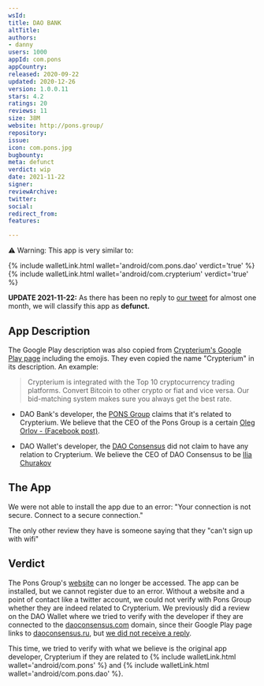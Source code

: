 ```yaml
---
wsId: 
title: DAO BANK
altTitle: 
authors:
- danny
users: 1000
appId: com.pons
appCountry: 
released: 2020-09-22
updated: 2020-12-26
version: 1.0.0.11
stars: 4.2
ratings: 20
reviews: 11
size: 38M
website: http://pons.group/
repository: 
issue: 
icon: com.pons.jpg
bugbounty: 
meta: defunct
verdict: wip
date: 2021-11-22
signer: 
reviewArchive: 
twitter: 
social: 
redirect_from: 
features: 

---
```


<div class="alertBox"><div>
<p>⚠️ Warning: This app is very similar to:</p>

<p>{% include walletLink.html wallet='android/com.pons.dao' verdict='true' %}<br>
{% include walletLink.html wallet='android/com.crypterium' verdict='true' %}</p>
</div></div>


**UPDATE 2021-11-22:** As there has been no reply to [our tweet](https://twitter.com/BitcoinWalletz/status/1453291043055710208) for almost one month, we will classify this app as **defunct.**


## App Description

The Google Play description was also copied from [Crypterium's Google Play page](https://play.google.com/store/apps/details?id=com.crypterium) including the emojis. They even copied the name "Crypterium" in its description. An example:

> Crypterium is integrated with the Top 10 cryptocurrency trading platforms. Convert Bitcoin to other crypto or fiat and vice versa. Our bid-matching system makes sure you always get the best rate.

- DAO Bank's developer, the [PONS Group](https://play.google.com/store/apps/developer?id=PONS+GROUP) claims that it's related to Crypterium. We believe that the CEO of the Pons Group is a certain [Oleg Orlov - (Facebook post)](https://m.facebook.com/DAO.Consensus/photos/a.161082725558712/198817421785242/?type=3&_rdr).

- DAO Wallet's developer, the [DAO Consensus](https://play.google.com/store/apps/developer?id=DAO+Consensus) did not claim to have any relation to Crypterium. We believe the CEO of DAO Consensus to be [Ilia Churakov](https://december.daoconsensus.com/team/ilia-churakov)

## The App

We were not able to install the app due to an error: "Your connection is not secure. Connect to a secure connection."

The only other review they have is someone saying that they "can't sign up with wifi"

## Verdict

The Pons Group's [website](https://pons.group) can no longer be accessed. The app can be installed, but we cannot register due to an error. Without a website and a point of contact like a twitter account, we could not verify with Pons Group whether they are indeed related to Crypterium. We previously did a review on the DAO Wallet where we tried to verify with the developer if they are connected to the [daoconsensus.com](https://daoconsensus.com) domain, since their Google Play page links to [daoconsensus.ru](https://daoconsensus.ru), but [we did not receive a reply](https://twitter.com/BitcoinWalletz/status/1453291043055710208). 

This time, we tried to verify with what we believe is the original app developer, Crypterium if they are related to {% include walletLink.html wallet='android/com.pons' %} and {% include walletLink.html wallet='android/com.pons.dao' %}. 
